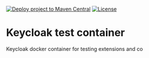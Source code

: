 [![Deploy project to Maven Central](https://github.com/intensiongmbh/keycloak-test-container/actions/workflows/maven-publish.yml/badge.svg)](https://github.com/intensiongmbh/keycloak-test-container/actions/workflows/maven-publish.yml) [![License](https://img.shields.io/:license-Apache2-blue.svg)](http://www.apache.org/licenses/LICENSE-2.0)

# Keycloak test container

Keycloak docker container for testing extensions and co
